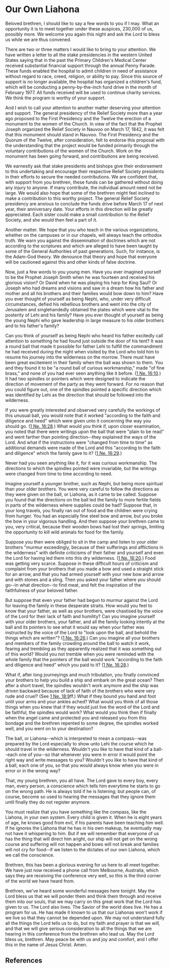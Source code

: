 # Our Own Liahona

Beloved brethren, I should like to say a few words to you if I may. What an
opportunity it is to meet together under these auspices, 230,000 of us,
possibly more. We welcome you again this night and ask the Lord to bless us
while we are thus convened.

There are two or three matters I would like to bring to your attention. We
have written a letter to all the stake presidencies in the western United
States saying that in the past the Primary Children's Medical Center received
substantial financial support through the annual Penny Parade. These funds
enabled the hospital to admit children in need of assistance without regard to
race, creed, religion, or ability to pay. Since this source of support is no
longer available, the hospital has organized a children's fund, which will be
conducting a penny-by-the-inch fund drive in the month of February 1977. All
funds received will be used to continue charity services. We think the program
is worthy of your support.

And I wish to call your attention to another matter deserving your attention
and support. The general presidency of the Relief Society more than a year ago
proposed to the First Presidency and the Twelve the erection of a monument to
the women of the Church. In view of the fact that the Prophet Joseph organized
the Relief Society in Nauvoo on March 17, 1842, it was felt that this monument
should stand in Nauvoo. The First Presidency and the Quorum of the Twelve,
after consideration, felt to endorse this proposal with the understanding that
the project would be funded primarily through the voluntary contributions of
the women of the Church. Work on the monument has been going forward, and
contributions are being received.

We earnestly ask that stake presidents and bishops give their endorsement to
this undertaking and encourage their respective Relief Society presidents in
their efforts to secure the needed contributions. We are confident that, with
support from you brethren, these funds can be gathered without doing any
injury to anyone. If many contribute, the individual amount need not be large.
We would also hope that some of the brethren might feel inclined to make a
contribution to this worthy project. The general Relief Society presidency are
anxious to conclude the funds drive before March 17 of next year, their
anniversary date. Your efforts in this direction will be greatly appreciated.
Each sister could make a small contribution to the Relief Society, and she
would then feel a part of it.

Another matter. We hope that you who teach in the various organizations,
whether on the campuses or in our chapels, will always teach the orthodox
truth. We warn you against the dissemination of doctrines which are not
according to the scriptures and which are alleged to have been taught by some
of the General Authorities of past generations. Such, for instance, is the
Adam-God theory. We denounce that theory and hope that everyone will be
cautioned against this and other kinds of false doctrine.

Now, just a few words to you young men. Have you ever imagined yourself to be
the Prophet Joseph Smith when he was fourteen and received his glorious
vision? Or David when he was playing his harp for King Saul? Or Joseph who had
dreams and visions and saw in a dream how his father and mother and all his
brothers and their families would bow down to him? Have you ever thought of
yourself as being Nephi, who, under very difficult circumstances, defied his
rebellious brothers and went into the city of Jerusalem and singlehandedly
obtained the plates which were vital to the posterity of Lehi and his family?
Have you ever thought of yourself as being the young Nephi who gave leadership
in large measure to his older brothers and to his father's family?

Can you think of yourself as being Nephi who heard his father excitedly call
attention to something he had found just outside the door of his tent? It was
a round ball that made it possible for father Lehi to fulfill the commandment
he had received during the night when visited by the Lord who told him to
resume his journey into the wilderness on the morrow. There must have been
great excitement in their family when the ball was shown to them. You and they
found it to be "a round ball of curious workmanship," made "of fine brass,"
and none of you had ever seen anything like it before. ([1 Ne.
16:10](/scriptures/bofm/1-ne/16.10?lang=eng#9).) It had two spindles or
pointers which were designed to indicate the direction of movement of the
party as they went forward. For no reason that you could figure out, one of
the spindles pointed a specific direction which was identified by Lehi as the
direction that should be followed into the wilderness.

If you were greatly interested and observed very carefully the workings of
this unusual ball, you would note that it worked "according to the faith and
diligence and heed" which were given unto it concerning the way you should go.
([1 Ne. 16:28](/scriptures/bofm/1-ne/16.28?lang=eng#27).) What would you think
if, upon closer examination, you noted that there were writings upon the ball
that were "plain to be read" and went farther than pointing direction--they
explained the ways of the Lord. And what if the instructions were "changed
from time to time" as additional demands were made of the Lord and this
"according to the faith and diligence" which the family gave to it? ([1 Ne.
16:29](/scriptures/bofm/1-ne/16.29?lang=eng#28).)

Never had you seen anything like it, for it was curious workmanship. The
directions to which the spindles pointed were invariable, but the writings
were changed from time to time according to need.

Imagine yourself a younger brother, such as Nephi, but being more spiritual
than your older brothers. You were very careful to follow the directions as
they were given on the ball, or Liahona, as it came to be called. Suppose you
found that the directions on the ball led the family to more fertile fields in
parts of the wilderness where supplies could be had? Suppose that, in your
long travels, you finally ran out of food and the children were crying from
hunger. You had an especially fine steel bow and arrow, but you broke the bow
in your vigorous handling. And then suppose your brethren came to you, very
critical, because their wooden bows had lost their springs, limiting the
opportunity to kill wild animals for food for the family.

Suppose you then were obliged to sit in the camp and listen to your older
brothers "murmur exceedingly, because of their sufferings and afflictions in
the wilderness" with definite criticisms of their father and yourself and even
the Lord for having led them into this dry wilderness. ([1 Ne.
16:20](/scriptures/bofm/1-ne/16.20?lang=eng#19).) Food was getting very
scarce. Suppose in these difficult hours of criticism and complaint from your
brothers that you made a bow and used a straight stick for an arrow, and that
you had armed yourself with your new bow and arrow and with stones and a
sling. Then you asked your father where you should go--in what direction--to
find meat, and felt the inspiration of the faithfulness of your beloved
father.

But suppose that even your father had begun to murmur against the Lord for
leaving the family in these desperate straits. How would you feel to know that
your father, as well as your brothers, were chastised by the voice of the Lord
for their lack of faith and humility? Can you imagine yourself with your older
brothers, your father, and all the family looking intently at the ball and its
pointers to see what it would say when your father was instructed by the voice
of the Lord to "look upon the ball, and behold the things which are written"?
([1 Ne. 16:26](/scriptures/bofm/1-ne/16.26?lang=eng#25).) Can you imagine all
your brothers and members of the family crowding around the ball to watch it
work, fearing and trembling as they apparently realized that it was something
out of this world? Would you not tremble when you were reminded with the whole
family that the pointers of the ball would work "according to the faith and
diligence and heed" which you paid to it? ([1 Ne.
16:28](/scriptures/bofm/1-ne/16.28?lang=eng#27).)

What if, after long journeyings and much tribulation, you finally convinced
your brothers to help you build a ship and embark on the great ocean? Then
after a short travel, the spindles wouldn't work anymore and the ship was
driven backward because of lack of faith of the brothers who were very rude
and cruel? (See [1 Ne. 18:9](/scriptures/bofm/1-ne/18.9?lang=eng#8)ff.) What
if they bound you hand and foot until your arms and your ankles ached? What
would you think of all those things when you knew that if they would just live
the word of the Lord and be faithful, the spindles would work? What would you
think then if finally when the angel came and protected you and released you
from this bondage and the brethren repented to some degree, the spindles
worked well, and you went on to your destination?

The ball, or Liahona--which is interpreted to mean a compass--was prepared by
the Lord especially to show unto Lehi the course which he should travel in the
wilderness. Wouldn't you like to have that kind of a ball--each one of you--so
that whenever you were in error it would point the right way and write
messages to you? Wouldn't you like to have that kind of a ball, each one of
you, so that you would always know when you were in error or in the wrong way?

That, my young brethren, you all have. The Lord gave to every boy, every man,
every person, a conscience which tells him everytime he starts to go on the
wrong path. He is always told if he is listening; but people can, of course,
become so used to hearing the messages that they ignore them until finally
they do not register anymore.

You must realize that you have something like the compass, like the Liahona,
in your own system. Every child is given it. When he is eight years of age, he
knows good from evil, if his parents have been teaching him well. If he
ignores the Liahona that he has in his own makeup, he eventually may not have
it whispering to him. But if we will remember that everyone of us has the
thing that will direct him aright, our ship will not get on the wrong course
and suffering will not happen and bows will not break and families will not
cry for food--if we listen to the dictates of our own Liahona, which we call
the conscience.

Brethren, this has been a glorious evening for us here to all meet together.
We have just now received a phone call from Melbourne, Australia, which says
they are receiving the conference very well, so this is the third corner of
the world we have heard from.

Brethren, we've heard some wonderful messages here tonight. May the Lord bless
us that we will ponder them and think them through and receive them into our
souls, that we may carry on this great work that the Lord has given to us. The
Lord also lives. The Savior of the world does live. He has a program for us.
He has made it known to us that our Liahonas won't work if we live so that
they cannot be depended upon. We may not understand fully all the things the
Lord tells us to do, but my faith and prayer is that we _will,_ and that we
will give serious consideration to all the things that we are hearing in this
conference from the brethren who lead us. May the Lord bless us, brethren. May
peace be with us and joy and comfort, and I offer this in the name of Jesus
Christ. Amen.

## References

